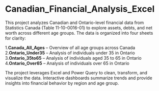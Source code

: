# Canadian_Financial_Analysis_Excel

This project analyzes Canadian and Ontario-level financial data from Statistics Canada (Table 11-10-0016-01) to explore assets, debts, and net worth across different age groups. The data is organized into four sheets for clarity:

1.**Canada_All_Ages** – Overview of all age groups across Canada
2.**Ontario_Under35** – Analysis of individuals under 35 in Ontario
3.**Ontario_35to65** – Analysis of individuals aged 35 to 65 in Ontario
4.**Ontario_Over65** – Analysis of individuals over 65 in Ontario

The project leverages Excel and Power Query to clean, transform, and visualize the data. Interactive dashboards summarize trends and provide insights into financial behavior by region and age group.
